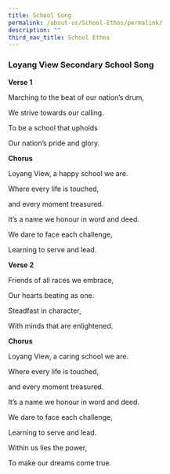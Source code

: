 ```yaml
---
title: School Song
permalink: /about-us/School-Ethos/permalink/
description: ""
third_nav_title: School Ethos
---
```

### Loyang View Secondary School Song

     
**Verse 1**

Marching to the beat of our nation’s drum,

We strive towards our calling.

To be a school that upholds

Our nation’s pride and glory.

**Chorus**

Loyang View, a happy school we are.

Where every life is touched,

and every moment treasured.

It’s a name we honour in word and deed.

We dare to face each challenge,

Learning to serve and lead.

**Verse 2**

Friends of all races we embrace,

Our hearts beating as one.

Steadfast in character,

With minds that are enlightened.

**Chorus**

Loyang View, a caring school we are.

Where every life is touched,

and every moment treasured.

It’s a name we honour in word and deed.

We dare to face each challenge,

Learning to serve and lead.

Within us lies the power,

To make our dreams come true.